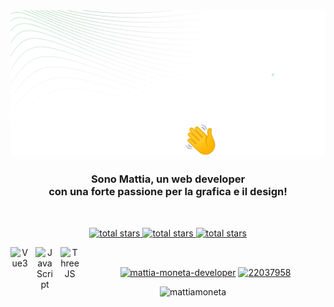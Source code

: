 <!-- HEADING -->
<div align="center">
  <a href="https://github.com/mattiamoneta">
    <img src="https://github.com/mattiamoneta/mattiamoneta/blob/main/github-cover-hi.png" alt="Logo">
  </a>

  <h3 align="center">Sono Mattia, un web developer<br/> con una forte passione per la grafica e il design!</h3>
  <br/>

<p align="center">

  <a href="https://mattiamoneta.it/">
      <img alt="total stars" title="My Website" src="https://custom-icon-badges.demolab.com/badge/Website-0C0C0C?style=for-the-badge&logoColor=black&logo=mattiamoneta"/>
  </a>

  <a href="https://mattiamoneta.it/">
      <img alt="total stars" title="LinkedIn" src="https://custom-icon-badges.demolab.com/badge/LinkedIn-1669bd?style=for-the-badge&logoColor=white&logo=linkedin"/>
  </a>

  <a href="https://mattiamoneta.it/">
      <img alt="total stars" title="Behance" src="https://custom-icon-badges.demolab.com/badge/Behance-095ef8?style=for-the-badge&logoColor=white&logo=behance"/>
  </a>
   
</p>

<!-- LANGS -->
<p align="center">
    <img align="left" alt="Vue3" width="30px" style="padding-right:10px;" src="https://cdn.jsdelivr.net/gh/devicons/devicon@latest/icons/vuejs/vuejs-original.svg" />
    <img align="left" alt="JavaScript" width="30px" style="padding-right:10px;" src="https://cdn.jsdelivr.net/gh/devicons/devicon/icons/javascript/javascript-plain.svg" />
    <img align="left" alt="ThreeJS" width="30px" style="padding-right:10px;" src="https://cdn.jsdelivr.net/gh/devicons/devicon@latest/icons/threejs/threejs-original.svg" />
</p>

<br/>


  
 <!-- SOCIAL LINKS -->
   <p align="center">
      <a href="https://linkedin.com/in/mattia-moneta-developer" target="blank"><img align="center" src="https://raw.githubusercontent.com/rahuldkjain/github-profile-readme-generator/master/src/images/icons/Social/linked-in-alt.svg" alt="mattia-moneta-developer" height="20" width="30" /></a>
        <a href="https://stackoverflow.com/users/22037958" target="blank"><img align="center" src="https://raw.githubusercontent.com/rahuldkjain/github-profile-readme-generator/master/src/images/icons/Social/stack-overflow.svg" alt="22037958" height="20" width="30" /></a>
      </p>
  </p>

<!-- COUNTER VISITE -->
<p align="center"> <img src="https://komarev.com/ghpvc/?username=mattiamoneta&label=Profile%20views&color=0e75b6&style=flat" alt="mattiamoneta" /> </p>

<br />
<br />

